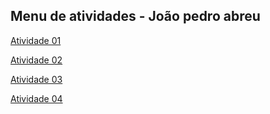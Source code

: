 ## Menu de atividades - João pedro abreu

[Atividade 01](https://byjoao1.github.io/atividade01/)


[Atividade 02](https://byjoao1.github.io/atividade02/)

[Atividade 03](https://byjoao1.github.io/atividade03/)


[Atividade 04](https://byjoao1.github.io/Atividade04/)
